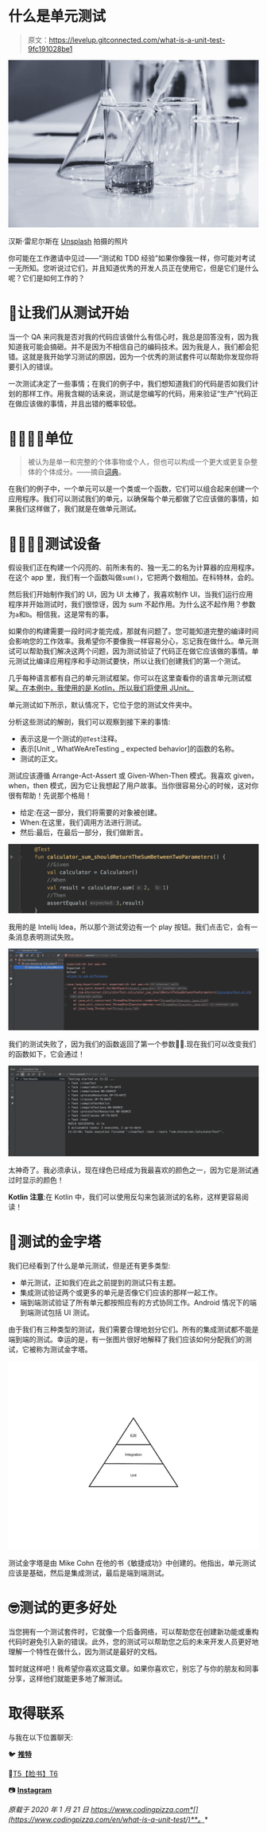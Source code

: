 # 什么是单元测试

> 原文：<https://levelup.gitconnected.com/what-is-a-unit-test-9fc191028be1>

![](img/396c5606788ed74951b83b3279a1b63b.png)

汉斯·雷尼尔斯在 [Unsplash](https://unsplash.com/@gvetri/likes?utm_source=unsplash&utm_medium=referral&utm_content=creditCopyText) 拍摄的照片

你可能在工作邀请中见过——“测试和 TDD 经验”如果你像我一样，你可能对考试一无所知。您听说过它们，并且知道优秀的开发人员正在使用它，但是它们是什么呢？它们是如何工作的？

# 🤔让我们从测试开始

当一个 QA 来问我是否对我的代码应该做什么有信心时，我总是回答没有，因为我知道我可能会搞砸。并不是因为不相信自己的编码技术。因为我是人，我们都会犯错。这就是我开始学习测试的原因，因为一个优秀的测试套件可以帮助你发现你将要引入的错误。

一次测试决定了一些事情；在我们的例子中，我们想知道我们的代码是否如我们计划的那样工作。用我含糊的话来说，测试是您编写的代码，用来验证“生产”代码正在做应该做的事情，并且出错的概率较低。

# 👩‍💼👨‍💼单位

> 被认为是单一和完整的个体事物或个人，但也可以构成一个更大或更复杂整体的个体成分。——摘自[词典](https://www.lexico.com/en/definition/unit)。

在我们的例子中，一个单元可以是一个类或一个函数，它们可以组合起来创建一个应用程序。我们可以测试我们的单元，以确保每个单元都做了它应该做的事情，如果我们这样做了，我们就是在做单元测试。

# 👩‍💼👨‍💼测试设备

假设我们正在构建一个闪亮的、前所未有的、独一无二的名为计算器的应用程序。在这个 app 里，我们有一个函数叫做`sum()`，它把两个数相加。在科特林，会的。

然后我们开始制作我们的 UI，因为 UI 太棒了，我喜欢制作 UI，当我们运行应用程序并开始测试时，我们很惊讶，因为 sum 不起作用。为什么这不起作用？参数为`a`和`b`。相信我，这是常有的事。

如果你的构建需要一段时间才能完成，那就有问题了。您可能知道完整的编译时间会影响您的工作效率。我希望你不要像我一样容易分心，忘记我在做什么。单元测试可以帮助我们解决这两个问题，因为测试验证了代码正在做它应该做的事情。单元测试比编译应用程序和手动测试要快，所以让我们创建我们的第一个测试。

几乎每种语言都有自己的单元测试框架。你可以在这里查看你的语言单元测试框架[。在本例中，我使用的是 Kotlin，所以我们将使用 JUnit。](https://en.wikipedia.org/wiki/List_of_unit_testing_framework)

单元测试如下所示，默认情况下，它位于您的测试文件夹中。

分析这些测试的解剖，我们可以观察到接下来的事情:

*   表示这是一个测试的`@Test`注释。
*   表示[Unit _ WhatWeAreTesting _ expected behavior]的函数的名称。
*   测试的正文。

测试应该遵循 Arrange-Act-Assert 或 Given-When-Then 模式。我喜欢 given，when，then 模式，因为它让我想起了用户故事。当你很容易分心的时候，这对你很有帮助！先说那个格局！

*   给定:在这一部分，我们将需要的对象被创建。
*   When:在这里，我们调用方法进行测试。
*   然后:最后，在最后一部分，我们做断言。

![](img/2df996cc1affa9278762e893062f3b73.png)

我用的是 Intellij Idea，所以那个测试旁边有一个 play 按钮。我们点击它，会有一条消息表明测试失败。

![](img/2c5f6a7d9340eea37b71804fc5015663.png)

我们的测试失败了，因为我们的函数返回了第一个参数🤦‍♂.现在我们可以改变我们的函数如下，它会通过！

![](img/59621aa7f8e4dfab8ffddc60479d447c.png)

太神奇了。我必须承认，现在绿色已经成为我最喜欢的颜色之一，因为它是测试通过时显示的颜色！

**Kotlin 注意**:在 Kotlin 中，我们可以使用反勾来包装测试的名称，这样更容易阅读！

# 🔺测试的金字塔

我们已经看到了什么是单元测试，但是还有更多类型:

*   单元测试，正如我们在此之前提到的测试只有主题。
*   集成测试验证两个或更多的单元是否像它们应该的那样一起工作。
*   端到端测试验证了所有单元都按照应有的方式协同工作。Android 情况下的端到端测试包括 UI 测试。

由于我们有三种类型的测试，我们需要合理地划分它们。所有的集成测试都不能是端到端的测试。幸运的是，有一张图片很好地解释了我们应该如何分配我们的测试，它被称为测试金字塔。

![](img/0c5167700145db3e55e4572557b5df9a.png)

测试金字塔是由 Mike Cohn 在他的书《敏捷成功》中创建的。他指出，单元测试应该是基础，然后是集成测试，最后是端到端测试。

# 🤓测试的更多好处

当您拥有一个测试套件时，它就像一个后备网络，可以帮助您在创建新功能或重构代码时避免引入新的错误。此外，您的测试可以帮助您之后的未来开发人员更好地理解一个特性在做什么，因为测试是最好的文档。

暂时就这样吧！我希望你喜欢这篇文章。如果你喜欢它，别忘了与你的朋友和同事分享，这样他们就能更多地了解测试。

# 取得联系

与我在以下位置聊天:

🐦 [**推特**](http://www.twitter.com/coding__pizza)

📘[T5【脸书】T6](http://www.facebook.com/codingpizza)

📷 [**Instagram**](http://www.instagram.com/codingpizza)

*原载于 2020 年 1 月 21 日 https://www.codingpizza.com*[](https://www.codingpizza.com/en/what-is-a-unit-test/)**。**